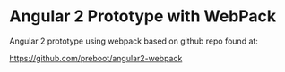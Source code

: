 # Angular 2 Prototype with WebPack

Angular 2 prototype using webpack based on github repo found at:

https://github.com/preboot/angular2-webpack